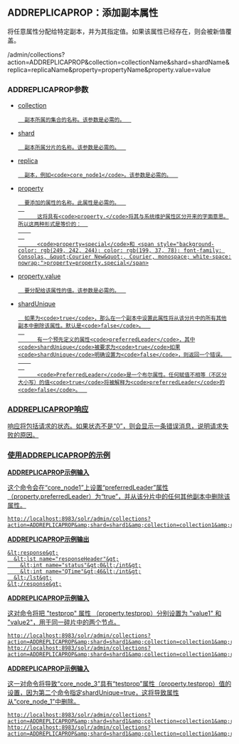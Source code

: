 ## ADDREPLICAPROP：添加副本属性 
<div class="content-intro view-box ">将任意属性分配给特定副本，并为其指定值。如果该属性已经存在，则会被新值覆盖。
      
  
/admin/collections?action=ADDREPLICAPROP&amp;collection=collectionName&amp;shard=shardName&amp;replica=replicaName&amp;property=propertyName&amp;property.value=value  

### ADDREPLICAPROP参数<a href="http://lucene.apache.org/solr/guide/7_0/collections-api.html#addreplicaprop-parameters"/>

- collection  

    
        副本所属的集合的名称。该参数是必需的。  
    
- shard  

    
        副本所属分片的名称。该参数是必需的。  
    
- replica  

    
        副本，例如<code>core_node1</code>。该参数是必需的。  
    
- property  

    
        要添加的属性的名称。此属性是必需的。  
        
            这将具有<code>property.</code>将其与系统维护属性区分开来的字面意思。所以这两种形式是等价的：  
          
        
            <code>property=special</code>和 <span style="background-color: rgb(249, 242, 244); color: rgb(199, 37, 78); font-family: Consolas, &quot;Courier New&quot;, Courier, monospace; white-space: nowrap;">property=property.special</span>
              
          
    
- property.value  

   
        要分配给该属性的值。该参数是必需的。  
    
- shardUnique  

    
        如果为<code>true</code>，那么在一个副本中设置此属性将从该分片中的所有其他副本中删除该属性。默认是<code>false</code>。  
        
            有一个预先定义的属性<code>preferredLeader</code>，其中<code>shardUnique</code>被要求为<code>true</code>如果<code>shardUnique</code>明确设置为<code>false</code>，则返回一个错误。  
          
        
            <code>PreferredLeader</code>是一个布尔属性。任何赋值不相等（不区分大小写）的值<code>true</code>将被解释为<code>preferredLeader</code>的<code>false</code>。  
          
    


### ADDREPLICAPROP响应<a href="http://lucene.apache.org/solr/guide/7_0/collections-api.html#addreplicaprop-response"/>

响应将包括请求的状态。如果状态不是“0”，则会显示一条错误消息，说明请求失败的原因。  

### 使用ADDREPLICAPROP的示例<a href="http://lucene.apache.org/solr/guide/7_0/collections-api.html#examples-using-addreplicaprop"/>

<b>ADDREPLICAPROP示例输入</b>
  
这个命令会在“core_node1”上设置“preferredLeader”属性（property.preferredLeader）为“true”，并从该分片中的任何其他副本中删除该属性。  
```
http://localhost:8983/solr/admin/collections?action=ADDREPLICAPROP&amp;shard=shard1&amp;collection=collection1&amp;replica=core_node1&amp;property=preferredLeader&amp;property.value=true
```

<b>ADDREPLICAPROP示例输出</b>
  
```
&lt;response&gt;
  &lt;lst name="responseHeader"&gt;
    &lt;int name="status"&gt;0&lt;/int&gt;
    &lt;int name="QTime"&gt;46&lt;/int&gt;
  &lt;/lst&gt;
&lt;/response&gt;
```
<b>ADDREPLICAPROP示例输入</b>
      
  
这对命令将把 "testprop" 属性 （property.testprop）分别设置为 "value1" 和 "value2"，用于同一碎片中的两个节点。  
```
http://localhost:8983/solr/admin/collections?action=ADDREPLICAPROP&amp;shard=shard1&amp;collection=collection1&amp;replica=core_node1&amp;property=testprop&amp;property.value=value1
http://localhost:8983/solr/admin/collections?action=ADDREPLICAPROP&amp;shard=shard1&amp;collection=collection1&amp;replica=core_node3&amp;property=property.testprop&amp;property.value=value2
```

<b>ADDREPLICAPROP示例输入</b>
      
  
这一对命令将导致“core_node_3”具有“testprop”属性（property.testprop）值的设置，因为第二个命令指定shardUnique=true，这将导致属性从“core_node_1”中删除。
      
  
```
http://localhost:8983/solr/admin/collections?action=ADDREPLICAPROP&amp;shard=shard1&amp;collection=collection1&amp;replica=core_node1&amp;property=testprop&amp;property.value=value1
http://localhost:8983/solr/admin/collections?action=ADDREPLICAPROP&amp;shard=shard1&amp;collection=collection1&amp;replica=core_node3&amp;property=testprop&amp;property.value=value2&amp;shardUnique=true
```
